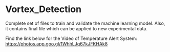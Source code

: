 # Vortex_Detection
Complete set of files to train and validate the machine learning model. Also, it contains final file which can be applied to new experimental data.

Find the link below for the Video of Temperature Alert System: 
https://photos.app.goo.gl/1WhhLJq67kJFKHAk8
